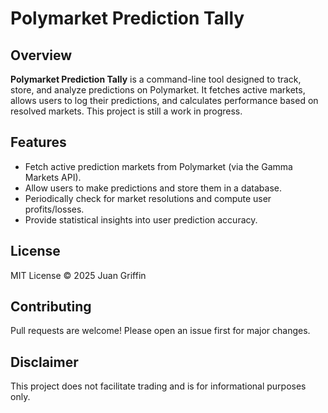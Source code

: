 # Polymarket Prediction Tally

## Overview
**Polymarket Prediction Tally** is a command-line tool designed to track, store, and analyze predictions on Polymarket. It fetches active markets, allows users to log their predictions, and calculates performance based on resolved markets. This project is still a work in progress.

## Features
- Fetch active prediction markets from Polymarket (via the Gamma Markets API).
- Allow users to make predictions and store them in a database.
- Periodically check for market resolutions and compute user profits/losses.
- Provide statistical insights into user prediction accuracy.

## License
MIT License © 2025 Juan Griffin

## Contributing
Pull requests are welcome! Please open an issue first for major changes.

## Disclaimer
This project does not facilitate trading and is for informational purposes only.

